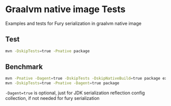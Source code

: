 # Graalvm native image Tests
Examples and tests for Fury serialization in graalvm native image

## Test
```bash
mvn -DskipTests=true -Pnative package
```

## Benchmark
```bash
mvn -Pnative -Dagent=true -DskipTests -DskipNativeBuild=true package exec:exec@java-agent
mvn -DskipTests=true -Pnative -Dagent=true package
```
`-Dagent=true` is optional, just for JDK serialization reflection config collection, if not needed for fury serialization